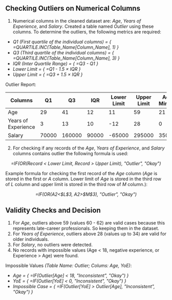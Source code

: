 ## Checking Outliers on Numerical Columns
1. Numerical columns in the cleaned dataset are: *Age*, *Years of Experience*, and *Salary*. Created a table named *Outlier* using these columns. To determine the outliers, the following metrics are required:
<ul>
    <li><i>Q1 (First quartile of the individual columns) = { =QUARTILE.INC(Table_Name[Column_Name], 1) }</i></li>
    <li><i>Q3 (Third quartile of the individual columns) = { =QUARTILE.INC(Table_Name[Column_Name], 3) }</i></li>
    <li><i>IQR (Inter Quartile Range) = { =Q3 - Q1 }</i></li>
    <li><i>Lower Limit = { =Q1 - 1.5 × IQR }</i></li>
    <li><i>Upper Limit = { =Q3 + 1.5 × IQR }</i></li>
</ul>

Outlier Report:

| Columns              | Q1     | Q3     | IQR    | Lower Limit | Upper Limit | Actual Minimum | Actual Maximum |
|----------------------|--------|--------|--------|-------------|-------------|---------|---------|
| Age                  | 29     | 41     | 12     | 11          | 59          | 21      | 62      |
| Years of Experience  | 3      | 13     | 10     | -12         | 28          | 0       | 34      |
| Salary               | 70000  | 160000 | 90000  | -65000      | 295000      | 350     | 250000  |

2. For checking if any records of the <i>Age</i>, <i>Years of Experience</i>, and <i>Salary</i> columns contains outlier the following formula is used:
<p align="center">
    <em>=IF(OR(Record < Lower Limit, Record > Upper Limit), "Outlier", "Okay")</em>
</p>
Example formula for checking the first record of the <i>Age</i> column (<i>Age</i> is stored in the first or <i>A</i> column. Lower limit of <i>Age</i> is stored in the third row of <i>L</i> column and upper limit is stored in the third row of <i>M</i> column.):
<p align="center">
    <em>=IF(OR(A2<$L$3, A2>$M$3), "Outlier", "Okay")</em>
</p>

## Validity Checks and Decision
1. For <i>Age</i>, outliers above 59 (values 60 - 62) are valid cases because this represents late-career professionals. So keeping them in the dataset.
2. For <i>Years of Experience</i>, outliers above 28 (values up to 34) are valid for older individuals.
3. For <i>Salary</i>, no outliers were detected.
4. No records with impossible values (Age < 18, negative experience, or Experience > Age) were found.

Impossible Values <i>(Table Name: Outlier; Colums: Age, YoE)</i>:
<ul>
    <li><i>Age = { =IF(Outlier[Age] < 18, "Inconsistent", "Okay") }</i></li>
    <li><i>YoE = { =IF(Outlier[YoE] < 0, "Inconsistent", "Okay") }</i></li>
    <li><i>Impossible Case = { =IF(Outlier[YoE] > Outlier[Age], "Inconsistent", "Okay") }</i></li>
</ul>